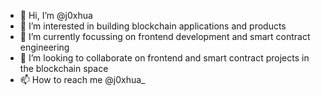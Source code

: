 - 👋 Hi, I’m @j0xhua
- 👀 I’m interested in building blockchain applications and products
- 🌱 I’m currently focussing on frontend development and smart contract engineering
- 💞️ I’m looking to collaborate on frontend and smart contract projects in the blockchain space
- 📫 How to reach me @j0xhua_

<!---
j0xhua/j0xhua is a ✨ special ✨ repository because its `README.md` (this file) appears on your GitHub profile.
You can click the Preview link to take a look at your changes.
--->
